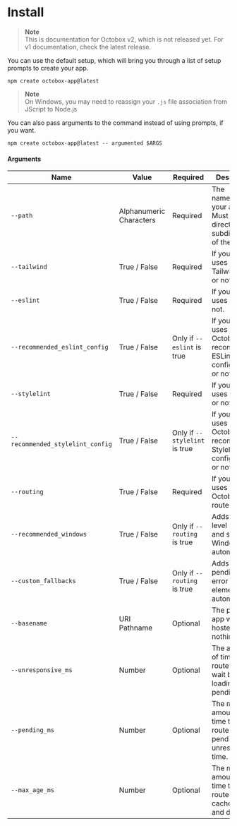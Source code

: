 # Install
> **Note**\
> This is documentation for Octobox v2, which is not released yet. For v1 documentation, check the latest release.

You can use the default setup, which will bring you through a list of setup prompts to create your app.
```shell
npm create octobox-app@latest
```
> **Note**\
> On Windows, you may need to reassign your `.js` file association from JScript to Node.js

You can also pass arguments to the command instead of using prompts, if you want.
```shell
npm create octobox-app@latest -- argumented $ARGS
```
#### Arguments
| Name                             | Value                   | Required                      | Description                                                            |
|----------------------------------|-------------------------|-------------------------------|------------------------------------------------------------------------|
| `--path`                         | Alphanumeric Characters | Required                      | The name/path of your app. Must be a direct subdirectory of the CWD.   |
| `--tailwind`                     | True / False            | Required                      | If your app uses TailwindCSS or not.                                   |
| `--eslint`                       | True / False            | Required                      | If your app uses ESLint or not.                                        |
| `--recommended_eslint_config`    | True / False            | Only if `--eslint` is true    | If your app uses Octobox's recommended ESLint configuration or not.    |
| `--stylelint`                    | True / False            | Required                      | If your app uses Stylelint or not.                                     |
| `--recommended_stylelint_config` | True / False            | Only if `--stylelint` is true | If your app uses Octobox's recommended Stylelint configuration or not. |
| `--routing`                      | True / False            | Required                      | If your app uses Octobox's router or not.                              |
| `--recommended_windows`          | True / False            | Only if `--routing` is true   | Adds top-level `$default` and `$wildcard` Windows automatically.       |
| `--custom_fallbacks`             | True / False            | Only if `--routing` is true   | Adds custom pending and error elements automatically.                  |
| `--basename`                     | URI Pathname            | Optional                      | The path your app will be hosted on, or nothing if `/`.                |
| `--unresponsive_ms`              | Number                  | Optional                      | The amount of time the router will wait before loading pending UI.     |
| `--pending_ms`                   | Number                  | Optional                      | The minimum amount of time the router may pend plus unresponsive time. |
| `--max_age_ms`                   | Number                  | Optional                      | The maximum amount of time the router will cache routes and data.      |
